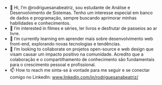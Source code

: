 - 👋 Hi, I’m @rodriguesanabeatriz, sou estudante de Análise e Desenvolvimento de Sistemas. Tenho um interesse especial em banco de dados e programação, sempre buscando aprimorar minhas habilidades e conhecimentos. 
- 👀 I’m interested in filmes e séries, ler livros e desfrutar de passeios ao ar livre.
- 🌱 I’m currently learning em aprender mais sobre desenvolvimento web front-end, explorando novas tecnologias e tendências.
- 💞️ I’m looking to collaborate on projetos open-source e web design que visam causar um impacto positivo na comunidade. Acredito que a colaboração e o compartilhamento de conhecimento são fundamentais para o crescimento pessoal e profissional.
- 📫 How to reach me sinta-se à vontade para me seguir e se conectar comigo no LinkedIn: www.linkedin.com/in/rodriguesanabeatriz/
<!---
rodriguesanabeatriz/rodriguesanabeatriz is a ✨ special ✨ repository because its `README.md` (this file) appears on your GitHub profile.
You can click the Preview link to take a look at your changes.
--->
